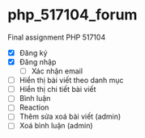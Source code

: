 # php_517104_forum
Final assignment PHP 517104

- [x] Đăng ký
- [x] Đăng nhập
  - [ ] Xác nhận email
- [ ] Hiển thị bài viết theo danh mục
- [ ] Hiển thị chi tiết bài viết
- [ ] Bình luận
- [ ] Reaction
- [ ] Thêm sửa xoá bài viết (admin)
- [ ] Xoá bình luận (admin)

